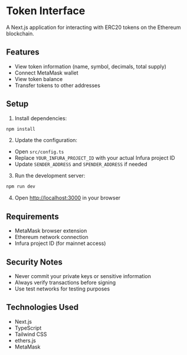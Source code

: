 # Token Interface

A Next.js application for interacting with ERC20 tokens on the Ethereum blockchain.

## Features

- View token information (name, symbol, decimals, total supply)
- Connect MetaMask wallet
- View token balance
- Transfer tokens to other addresses

## Setup

1. Install dependencies:
```bash
npm install
```

2. Update the configuration:
- Open `src/config.ts`
- Replace `YOUR_INFURA_PROJECT_ID` with your actual Infura project ID
- Update `SENDER_ADDRESS` and `SPENDER_ADDRESS` if needed

3. Run the development server:
```bash
npm run dev
```

4. Open [http://localhost:3000](http://localhost:3000) in your browser

## Requirements

- MetaMask browser extension
- Ethereum network connection
- Infura project ID (for mainnet access)

## Security Notes

- Never commit your private keys or sensitive information
- Always verify transactions before signing
- Use test networks for testing purposes

## Technologies Used

- Next.js
- TypeScript
- Tailwind CSS
- ethers.js
- MetaMask
